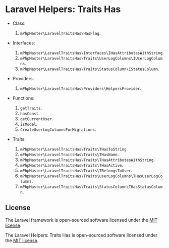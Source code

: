 # Laravel Helpers: Traits Has

- Class:
  1. `mPhpMaster\LaravelTraitsHas\HasFlag`.


- Interfaces:
  1. `mPhpMaster\LaravelTraitsHas\Interfaces\IHasAttributesWithString`.
  2. `mPhpMaster\LaravelTraitsHas\Traits\UserLogColumns\IUserLogColumns`.
  3. `mPhpMaster\LaravelTraitsHas\Traits\StatusColumn\IStatusColumn`.


- Providers:
  1. `mPhpMaster\LaravelTraitsHas\Providers\HelpersProvider`.


- Functions:
  1. `getTraits`.
  2. `hasConst`.
  3. `getCurrentUser`.
  4. `isModel`.
  5. `CreateUserLogColumnsForMigrations`.


- Traits:
  1. `mPhpMaster\LaravelTraitsHas\Traits\THasToString`.
  2. `mPhpMaster\LaravelTraitsHas\Traits\THasName`.
  3. `mPhpMaster\LaravelTraitsHas\Traits\THasAttributesWithString`.
  4. `mPhpMaster\LaravelTraitsHas\Traits\THasActive`.
  5. `mPhpMaster\LaravelTraitsHas\Traits\TBelongsToUser`.
  6. `mPhpMaster\LaravelTraitsHas\Traits\UserLogColumns\THasUserLogColumns`.
  7. `mPhpMaster\LaravelTraitsHas\Traits\StatusColumn\THasStatusColumn`.




## License

The Laravel framework is open-sourced software licensed under the [MIT license](https://opensource.org/licenses/MIT).

The Laravel Helpers: Traits Has is open-sourced software licensed under the [MIT license](https://opensource.org/licenses/MIT).
